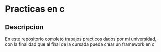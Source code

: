 # Practicas en c

## Descripcion
En este repositorio completo trabajos practicos dados por mi universidad, con la finalidad que al final de la cursada pueda crear un framework en c
